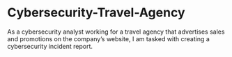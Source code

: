 # Cybersecurity-Travel-Agency
As a cybersecurity analyst working for a travel agency that advertises sales and promotions on the company’s website, I am tasked with creating a cybersecurity incident report. 
